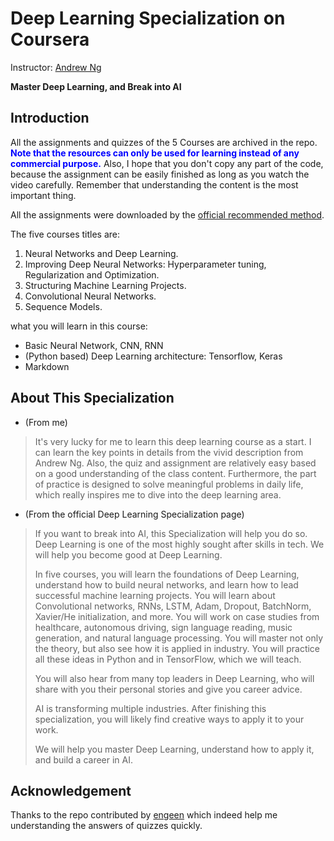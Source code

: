 # Deep Learning Specialization on Coursera

Instructor: [Andrew Ng](http://www.andrewng.org/)

**Master Deep Learning, and Break into AI**

## Introduction

All the assignments and quizzes of the 5 Courses are archived in the repo. <font color="blue">**Note that the resources can only be used for learning instead of any commercial purpose.**</font> Also, I hope that you don't copy any part of the code, because the assignment can be easily finished as long as you watch the video carefully. Remember that understanding the content is the most important thing.

All the assignments were downloaded by the [official recommended method](https://learner.coursera.help/hc/en-us/articles/360004990332-Download-Jupyter-Workspace-files).

The five courses titles are:

1. Neural Networks and Deep Learning.
2. Improving Deep Neural Networks: Hyperparameter tuning, Regularization and Optimization.
3. Structuring Machine Learning Projects.
4. Convolutional Neural Networks.
5. Sequence Models.

what you will learn in this course:

- Basic Neural Network, CNN, RNN
- (Python based) Deep Learning architecture: Tensorflow, Keras 
- Markdown

## About This Specialization
- (From me)
> It's very lucky for me to learn this deep learning course as a start. I can learn the key points in details from the vivid description from Andrew Ng. Also, the quiz and assignment are relatively easy based on a good understanding of the class content. Furthermore, the part of practice is designed to solve meaningful problems in daily life, which really inspires me to dive into the deep learning area. 

- (From the official Deep Learning Specialization page)

> If you want to break into AI, this Specialization will help you do so. Deep Learning is one of the most highly sought after skills in tech. We will help you become good at Deep Learning.
>
> In five courses, you will learn the foundations of Deep Learning, understand how to build neural networks, and learn how to lead successful machine learning projects. You will learn about Convolutional networks, RNNs, LSTM, Adam, Dropout, BatchNorm, Xavier/He initialization, and more. You will work on case studies from healthcare, autonomous driving, sign language reading, music generation, and natural language processing. You will master not only the theory, but also see how it is applied in industry. You will practice all these ideas in Python and in TensorFlow, which we will teach.
>
> You will also hear from many top leaders in Deep Learning, who will share with you their personal stories and give you career advice.
>
> AI is transforming multiple industries. After finishing this specialization, you will likely find creative ways to apply it to your work.
>
> We will help you master Deep Learning, understand how to apply it, and build a career in AI.

## Acknowledgement

Thanks to the repo contributed by [engeen](https://github.com/enggen/Deep-Learning-Coursera) which indeed help me understanding the answers of quizzes quickly.